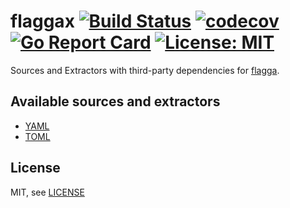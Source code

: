 # flaggax [![Build Status](https://travis-ci.org/erizocosmico/flaggax.svg?branch=master)](https://travis-ci.org/erizocosmico/flaggax) [![codecov](https://codecov.io/gh/erizocosmico/flaggax/branch/master/graph/badge.svg)](https://codecov.io/gh/erizocosmico/flaggax) [![Go Report Card](https://goreportcard.com/badge/github.com/erizocosmico/flaggax)](https://goreportcard.com/report/github.com/erizocosmico/flaggax) [![License: MIT](https://img.shields.io/badge/License-MIT-yellow.svg)](https://opensource.org/licenses/MIT)

Sources and Extractors with third-party dependencies for [flagga](https://github.com/erizocosmico/flagga).

## Available sources and extractors

- [YAML](/yaml)
- [TOML](/toml)

## License

MIT, see [LICENSE](/LICENSE)
